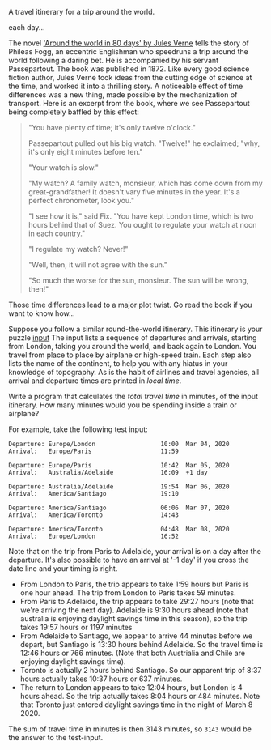 A travel itinerary for a trip around the world.

each day...

The novel ['Around the world in 80 days' by Jules Verne](https://www.gutenberg.org/cache/epub/103/pg103.txt) tells the story of Phileas Fogg, an eccentric Englishman who speedruns a trip around the world following a daring bet. He is accompanied by his servant Passepartout. The book was published in 1872. Like every good science fiction author, Jules Verne took ideas from the cutting edge of science at the time, and worked it into a thrilling story. A noticeable effect of time differences was a new thing, made possible by the mechanization of transport. Here is an excerpt from the book, where we see Passepartout being completely baffled by this effect: 

> "You have plenty of time; it's only twelve o'clock."
> 
> Passepartout pulled out his big watch.  "Twelve!" he exclaimed; "why,
> it's only eight minutes before ten."
> 
> "Your watch is slow."
> 
> "My watch?  A family watch, monsieur, which has come down from my
> great-grandfather!  It doesn't vary five minutes in the year.  It's a
> perfect chronometer, look you."
> 
> "I see how it is," said Fix.  "You have kept London time, which is two
> hours behind that of Suez.  You ought to regulate your watch at noon in
> each country."
> 
> "I regulate my watch?  Never!"
> 
> "Well, then, it will not agree with the sun."
> 
> "So much the worse for the sun, monsieur.  The sun will be wrong, then!"

Those time differences lead to a major plot twist. Go read the book if you want to know how...

Suppose you follow a similar round-the-world itinerary. This itinerary is your puzzle [input](./input) The input lists a sequence of departures and arrivals, starting from London, taking you around the world, and back again to London. You travel from place to place by airplane or high-speed train. Each step also lists the name of the continent, to help you with any hiatus in your knowledge of topography. As is the habit of airlines and travel agencies, all arrival and departure times are printed in *local time*. 

Write a program that calculates the *total travel time* in minutes, of the input itinerary. How many minutes would you be spending inside a train or airplane?

For example, take the following test input:

```
Departure: Europe/London                  10:00  Mar 04, 2020
Arrival:   Europe/Paris                   11:59  

Departure: Europe/Paris                   10:42  Mar 05, 2020
Arrival:   Australia/Adelaide             16:09  +1 day

Departure: Australia/Adelaide             19:54  Mar 06, 2020
Arrival:   America/Santiago               19:10  

Departure: America/Santiago               06:06  Mar 07, 2020
Arrival:   America/Toronto                14:43  

Departure: America/Toronto                04:48  Mar 08, 2020
Arrival:   Europe/London                  16:52  
```

Note that on the trip from Paris to Adelaide, your arrival is on a day after the departure. It's also possible to have an arrival at '-1 day' if you cross the date line and your timing is right.

* From London to Paris, the trip appears to take 1:59 hours but Paris is one hour ahead. The trip from London to Paris takes 59 minutes.
* From Paris to Adelaide, the trip appears to take 29:27 hours (note that we're arriving the next day). Adelaide is 9:30 hours ahead (note that australia is enjoying daylight savings time in this season), so the trip takes 19:57 hours or 1197 minutes
* From Adelaide to Santiago, we appear to arrive 44 minutes before we depart, but Santiago is 13:30 hours behind Adelaide. So the travel time is 12:46 hours or 766 minutes. (Note that both Austrialia and Chile are enjoying daylight savings time).
* Toronto is actually 2 hours behind Santiago. So our apparent trip of 8:37 hours actually takes 10:37 hours or 637 minutes.
* The return to London appears to take 12:04 hours, but London is 4 hours ahead. So the trip actually takes 8:04 hours or 484 minutes. Note that Toronto just entered daylight savings time in the night of March 8 2020.

The sum of travel time in minutes is then 3143 minutes, so `3143` would be the answer to the test-input.
